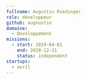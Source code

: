 ```yaml
---
fullname: Augustin Riedinger
role: développeur
github: augnustin
domaine:
  - Développement
missions:
  - start: 2019-04-01
    end: 2020-12-31
    status: independent
startups:
  - avril
---
```

